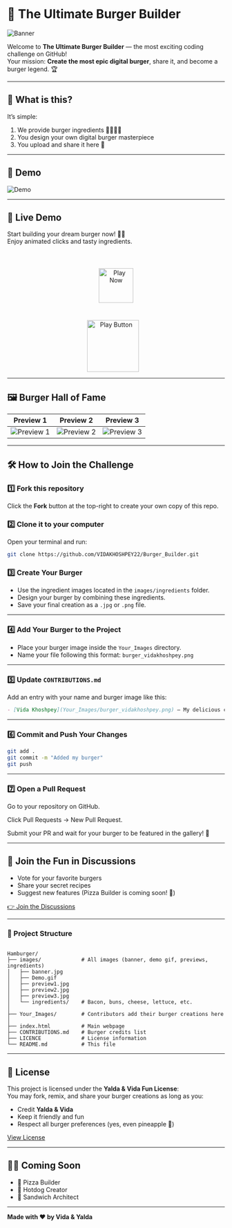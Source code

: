 # 🍔 The Ultimate Burger Builder

![Banner](images/banner.jpg)

Welcome to **The Ultimate Burger Builder** — the most exciting coding challenge on GitHub!  
Your mission: **Create the most epic digital burger**, share it, and become a burger legend. 🏆

---

## 🎯 What is this?

It’s simple:

1. We provide burger ingredients 🥬🍅🧀🍔  
2. You design your own digital burger masterpiece  
3. You upload and share it here 🚀

---

## 🎥 Demo

![Demo](images/Demo.gif)

---

## 🚀 **Live Demo**

Start building your dream burger now! 🍔✨  
Enjoy animated clicks and tasty ingredients.

<div align="center">
  <a href="https://vidakhoshpey22.github.io/Burger_Builder/">
    <img src="https://img.shields.io/badge/PLAY_NOW-FF6B6B?style=for-the-badge&logo=game-controller&logoColor=white&labelColor=FF6B6B&fontSize=20px&color=white" alt="Play Now" style="height: 80px; margin: 40px 0;"/>
  </a>
</div>

<div align="center">
  <a href="https://vidakhoshpey22.github.io/Burger_Builder/">
    <img src="images/play_button.png" alt="Play Button" width="120" style="vertical-align: middle; margin-right: 15px;"/>
  </a>
</div>

---

## 🖼 Burger Hall of Fame

| Preview 1 | Preview 2 | Preview 3 |
|-----------|-----------|-----------|
| ![Preview 1](images/preview1.jpg) | ![Preview 2](images/preview2.jpg) | ![Preview 3](images/preview3.jpg) |

---

## 🛠 How to Join the Challenge

### 1️⃣ Fork this repository  
Click the **Fork** button at the top-right to create your own copy of this repo.

### 2️⃣ Clone it to your computer  
Open your terminal and run:

```bash
git clone https://github.com/VIDAKHOSHPEY22/Burger_Builder.git
```


### 3️⃣ Create Your Burger

- Use the ingredient images located in the `images/ingredients` folder.  
- Design your burger by combining these ingredients.  
- Save your final creation as a `.jpg` or `.png` file.

---

### 4️⃣ Add Your Burger to the Project

- Place your burger image inside the `Your_Images` directory.  
- Name your file following this format: `burger_vidakhoshpey.png`

---

### 5️⃣ Update `CONTRIBUTIONS.md`

Add an entry with your name and burger image like this:

```markdown
- [Vida Khoshpey](Your_Images/burger_vidakhoshpey.png) — My delicious cheesy burger 🧀
```

---

### 6️⃣ Commit and Push Your Changes

```bash
git add .
git commit -m "Added my burger"
git push
```


---

### 7️⃣ Open a Pull Request

Go to your repository on GitHub.

Click Pull Requests → New Pull Request.

Submit your PR and wait for your burger to be featured in the gallery! 🎉



---

## 💬 Join the Fun in Discussions

- Vote for your favorite burgers  
- Share your secret recipes  
- Suggest new features (Pizza Builder is coming soon! 🍕)

[👉 Join the Discussions](../../discussions)


---

### 📂 Project Structure
``` text 

Hamburger/
├── images/             # All images (banner, demo gif, previews, ingredients)
│   ├── banner.jpg
│   ├── Demo.gif
│   ├── preview1.jpg
│   ├── preview2.jpg
│   ├── preview3.jpg
│   └── ingredients/    # Bacon, buns, cheese, lettuce, etc.
│
├── Your_Images/        # Contributors add their burger creations here
│
├── index.html          # Main webpage
├── CONTRIBUTIONS.md    # Burger credits list
├── LICENCE             # License information
└── README.md           # This file
```
---

## 📜 License

This project is licensed under the **Yalda & Vida Fun License**:  
You may fork, remix, and share your burger creations as long as you:

- Credit **Yalda & Vida**  
- Keep it friendly and fun  
- Respect all burger preferences (yes, even pineapple 🍍)

[View License](LICENCE)

---

## 👩‍🍳 Coming Soon

- 🍕 Pizza Builder  
- 🌭 Hotdog Creator  
- 🥪 Sandwich Architect

---

**Made with ❤️ by Vida & Yalda**
